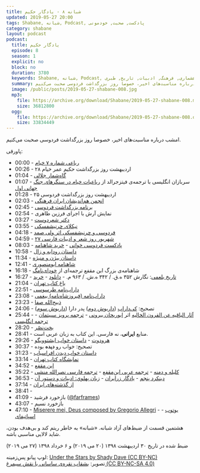 ```yaml
---
title: شبانه ۸ - یادگار حکیم
updated: 2019-05-27 20:00
tags: Shabane, شبانه, Podcast, پادکست, صحبت, خودمونی
category: shabane
layout: podcast
podcast:
  title: یادگار حکیم
  episode: 8
  season: 1
  explicit: no
  block: no
  duration: 3780
  keywords: Shabane, شبانه, Podcast, پادکست, صحبت, خودمونی, فارسی, محسن, فردوسی, شاهنامه, ایران, کهن, گاهشماری, فرهنگ, ادبیات, تاریخ, طبری
  summary: امشب درباره مناسبت‌های اخیر، خصوصا روز بزرگداشت فردوسی صحبت می‌کنیم.
  image: /public/posts/2019-05-27-shabane-008.jpg
  mp3:
    file: https://archive.org/download/Shabane/2019-05-27-shabane-008.mp3
    size: 36812800
  ogg:
    file: https://archive.org/download/Shabane/2019-05-27-shabane-008.ogg
    size: 33834449
---
```

امشب درباره مناسبت‌های اخیر، خصوصا روز بزرگداشت فردوسی صحبت می‌کنیم.

<!--more-->

پاورقی:

* 00:00 - [رباعی شماره ۷ خیام](https://ganjoor.net/khayyam/robaee/sh7/)
* 00:26 - ۲۸ اردیبهشت روز بزرگداشت حکیم عمر خیام
* 01:04 - [گاه‌شمار جلالی](https://fa.wikipedia.org/wiki/%DA%AF%D8%A7%D9%87%E2%80%8C%D8%B4%D9%85%D8%A7%D8%B1%DB%8C_%D8%AC%D9%84%D8%A7%D9%84%DB%8C)
* 01:07 - سربازان انگلیسی با ترجمه‌ی فیتزجرالد از [رباعیات خیام در سنگرهای جنگ جهانی اول](https://aeon.co/ideas/how-the-rubaiyat-of-omar-khayyam-inspired-victorian-hedonists)
* 01:28 - ۲۵ اردیبهشت روز بزرگداشت فردوسی
* 02:03 - [انجمن هم‌اندیشان ایران فرهنگی](https://t.me/hamandishan_iran_farhangi)
* 02:45 - [برنامه بزرگداشت فردوسی](http://amordadnews.com/content/7355/0/)
* 02:54 - نمایش آرش با اجرای فرزین طاهری
* 03:27 - [دکتر شعردوست](https://fa.wikipedia.org/wiki/%D8%B9%D9%84%DB%8C%E2%80%8C%D8%A7%D8%B5%D8%BA%D8%B1_%D8%B4%D8%B9%D8%B1%D8%AF%D9%88%D8%B3%D8%AA)
* 03:55 - [نیکلای چرنیشفسکی](https://fa.wikipedia.org/wiki/%D9%86%DB%8C%DA%A9%D9%84%D8%A7%DB%8C_%DA%86%D8%B1%D9%86%DB%8C%D8%B4%D9%81%D8%B3%DA%A9%DB%8C)
* 04:18 - [فردوسی و چرنیشفسکی اثر ولی صمد](http://www.bbc.com/persian/world/2013/01/130124_rm_sq_book_literature)
* 04:59 - [۲۷ شهریور روز شعر و ادبیات فارسی](https://www.isna.ir/news/96062715617/%DA%86%D8%B1%D8%A7-%D8%B1%D9%88%D8%B2-%D8%B4%D8%B9%D8%B1-%D9%88-%D8%A7%D8%AF%D8%A8-%D9%81%D8%A7%D8%B1%D8%B3%DB%8C-%D8%A8%D9%87-%D9%86%D8%A7%D9%85-%D8%B4%D9%87%D8%B1%DB%8C%D8%A7%D8%B1-%D8%AB%D8%A8%D8%AA-%D8%B4%D8%AF)
* 08:03 - [پادکست فردوسی خوانی](https://readingferdowsi.com/%D8%A7%D8%B2-%DA%A9%D8%AC%D8%A7-%D8%A8%D8%B4%D9%86%D9%88%DB%8C%D9%85/) - [خرید شاهنامه](http://mehsen.ir/buy/shahname)
* 10:58 - [داستان رودابه و زال](https://ganjoor.net/ferdousi/shahname/manoochehr/sh2/)
* 11:34 - [داستان بیژن و منیژه](https://ganjoor.net/ferdousi/shahname/bizhan/sh1/)
* 12:41 - [شاهنامه ابومنصوری](https://fa.wikipedia.org/wiki/%D8%B4%D8%A7%D9%87%D9%86%D8%A7%D9%85%D9%87_%D8%A7%D8%A8%D9%88%D9%85%D9%86%D8%B5%D9%88%D8%B1%DB%8C)
* 16:18 - شاهنامه‌ی بزرگ ابن مقفع ترجمه‌‌ای از [خودای‌نامگ](https://fa.wikipedia.org/wiki/%D8%AE%D9%88%D8%AF%D8%A7%DB%8C%E2%80%8C%D9%86%D8%A7%D9%85%DA%AF)
* 16:27 - [تاریخ بلعمی](https://fa.wikipedia.org/wiki/%D8%AA%D8%A7%D8%B1%DB%8C%D8%AE_%D8%A8%D9%84%D8%B9%D9%85%DB%8C): نگارش ۳۵۲ ه.ق. / ۳۴۲ ه.ش. / ۹۶۳ م. - [دانلود](https://archive.org/details/TarikhBalami) - [خرید](http://mehsen.ir/buy/balami)
* 21:04 - [باغ کتاب تهران](https://bagheketab.ir/)
* 22:51 - [داراب‌نامه طرسوسی](https://www.goodreads.com/book/show/15796056)
* 23:08 - [داراب‌نامه (فیروزشاه‌نامه) بیغمی](https://www.goodreads.com/book/show/15796055)
* 23:23 - [ذبیح‌الله صفا](https://fa.wikipedia.org/wiki/%D8%B0%D8%A8%DB%8C%D8%AD%E2%80%8C%D8%A7%D9%84%D9%84%D9%87_%D8%B5%D9%81%D8%A7)
* 24:06 - تصحیح: [کی‌داراب](https://fa.wikipedia.org/wiki/%DA%A9%DB%8C%E2%80%8C%D8%AF%D8%A7%D8%B1%D8%A7%D8%A8) ([داریوش دوم](https://fa.wikipedia.org/wiki/%D8%AF%D8%A7%D8%B1%DB%8C%D9%88%D8%B4_%D8%AF%D9%88%D9%85)) پدر دارا ([داریوش سوم](https://fa.wikipedia.org/wiki/%D8%AF%D8%A7%D8%B1%DB%8C%D9%88%D8%B4_%D8%B3%D9%88%D9%85))
* 25:44 - [آثار الباقیه عن القرون الخالیه](https://fa.wikipedia.org/wiki/%D8%A2%D8%AB%D8%A7%D8%B1_%D8%A7%D9%84%D8%A8%D8%A7%D9%82%DB%8C%D9%87_%D8%B9%D9%86_%D8%A7%D9%84%D9%82%D8%B1%D9%88%D9%86_%D8%A7%D9%84%D8%AE%D8%A7%D9%84%DB%8C%D9%87) اثر [ابوریحان بیرونی](https://fa.wikipedia.org/wiki/%D8%A7%D8%A8%D9%88%D8%B1%DB%8C%D8%AD%D8%A7%D9%86_%D8%A8%DB%8C%D8%B1%D9%88%D9%86%DB%8C) - [ترجمه‌ پرویز سپیتمان](https://books.google.com/books?id=M25xBAAAQBAJ&printsec=frontcover&source=gbs_atb) - [ترجمه انگلیسی](https://archive.org/details/chronologyofanci00biru)
* 28:20 - [بخت‌نصّر](https://fa.wikipedia.org/wiki/%D9%86%D8%A8%D9%88%DA%A9%D8%AF%D9%86%D8%B5%D8%B1_%D8%AF%D9%88%D9%85)
* 28:41 - منابع **ایرانی**، نه فارسی. این کتاب به زبان عربی است.
* 29:26 - [هرودوت](https://fa.wikipedia.org/wiki/%D9%87%D8%B1%D9%88%D8%AF%D9%88%D8%AA) - [داستان خواب ایشتوویگو](http://www.gutenberg.org/files/2707/2707-h/2707-h.htm#linknoteref-121)
* 30:37 - تصحیح: خواب رو **دیده** بوده
* 31:23 - [داستان خواب دیدن افراسیاب](http://shahnamehferdowsi.blogsky.com/1392/06/01/post-183/)
* 33:14 - [نمایشگاه کتاب تهران](https://www.tibf.ir/fa)
* 34:52 - [ابن مقفع](https://fa.wikipedia.org/wiki/%D8%A7%D8%A8%D9%86_%D9%85%D9%82%D9%81%D8%B9)
* 35:22 - [کلیله و دمنه](https://fa.wikipedia.org/wiki/%DA%A9%D9%84%DB%8C%D9%84%D9%87_%D9%88_%D8%AF%D9%85%D9%86%D9%87) - [ترجمه عربی ابن‌مقفع]() - [ترجمه فارسی نصرالله منشی](https://fa.wikisource.org/wiki/%DA%A9%D9%84%DB%8C%D9%84%D9%87_%D9%88_%D8%AF%D9%85%D9%86%D9%87) 
* 36:53 - [دینکرد پنجم](https://www.goodreads.com/book/show/24128864) - [یادگار زرایران](https://www.goodreads.com/book/show/25067634) - [زبان پهلوي: ادبيات و دستور آن](https://www.goodreads.com/book/show/8491659)
* 37:14 - [از گذشته‌های ایران](https://www.goodreads.com/book/show/45285913)
* 38:41 - [](https://fa.wikipedia.org/wiki/%DA%AF%D8%A7%D9%87%E2%80%8C%D8%B4%D9%85%D8%A7%D8%B1%DB%8C_%D8%AF%D8%B1_%D8%A7%DB%8C%D8%B1%D8%A7%D9%86_%D8%A8%D8%A7%D8%B3%D8%AA%D8%A7%D9%86)
* 41:09 - بازخورد فرشید ([@farframes](https://www.instagram.com/farframes/))
* 43:07 - بازخورد نسیم
* 47:10 - [Miserere mei, Deus composed by Gregorio Allegri](https://en.wikipedia.org/wiki/Miserere_(Allegri)) - [یوتوب](https://www.youtube.com/watch?v=3s45XOnYOIw&list=PLflfic2qZOnFwXMG_kqBzkzPgFyC8EMqy) - [اسپاتیفای](https://open.spotify.com/track/1yColXUkf6Dq4swYpsgJRQ)





هشتمین قسمت از ضبط‌های آزاد شبانه. «شبانه» به خاطر ریتم کند و بی‌هدف بودن، شاید لالایی مناسبی باشه.

ضبط شده در تاریخ ۳۰ اردیبهشت ۱۳۹۸ (۲۰ می ۲۰۱۹) و ۶ خرداد ۱۳۹۸ (۲۷ می ۲۰۱۹)

لوپ پیانو پس‌زمینه: [Under the Stars by Shady Dave (CC BY-NC)](https://freesound.org/people/ShadyDave/sounds/325108/)  
تصویر: [بشقاب نقره‌ی ساسانی با نقش سیمرغ (CC BY-NC-SA 4.0)](https://www.britishmuseum.org/research/collection_online/collection_object_details/collection_image_gallery.aspx?partid=1&assetid=30761001&objectid=367362)
